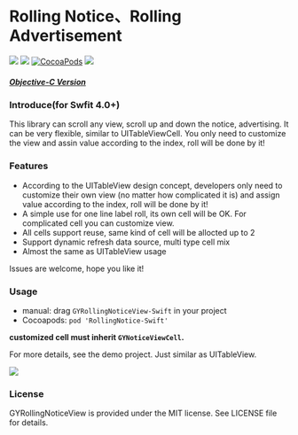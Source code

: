 # Rolling Notice、Rolling Advertisement

![](https://img.shields.io/badge/platform-iOS-red.svg)&nbsp;![](https://img.shields.io/badge/language-Swift-orange.svg)&nbsp;[![CocoaPods](http://img.shields.io/cocoapods/v/RollingNotice-Swift.svg?style=flat)](http://cocoapods.org/pods/RollingNotice-Swift)&nbsp;![](https://img.shields.io/badge/license-MIT%20License-brightgreen.svg)

##### [Objective-C Version](https://github.com/maltsugar/RollingNotice)
### Introduce(for Swfit 4.0+)
This library can scroll any view, scroll up and down the notice, advertising. It can be very flexible, similar to UITableViewCell.
You only need to customize the view and assin value according to the index, roll will be done by it!


### Features
- According to the UITableView design concept, developers only need to customize their own view (no matter how complicated it is) and assign value according to the index, roll will be done by it!
- A simple use for one line label roll, its own cell will be OK. For complicated cell you can customize view.
- All cells support reuse, same kind of cell will be allocted up to 2
- Support dynamic refresh data source, multi type cell mix
- Almost the same as UITableView usage

Issues are welcome, hope you like it!
### Usage
- manual: drag `GYRollingNoticeView-Swift` in your project
- Cocoapods: `pod 'RollingNotice-Swift'`

**customized cell must inherit `GYNoticeViewCell`.**

For more details, see the demo project. Just similar as UITableView.


![](http://wx3.sinaimg.cn/mw690/72aba7efgy1fmdy022ow6g20bn08g0xn.gif)
### License
GYRollingNoticeView is provided under the MIT license. See LICENSE file for details.






